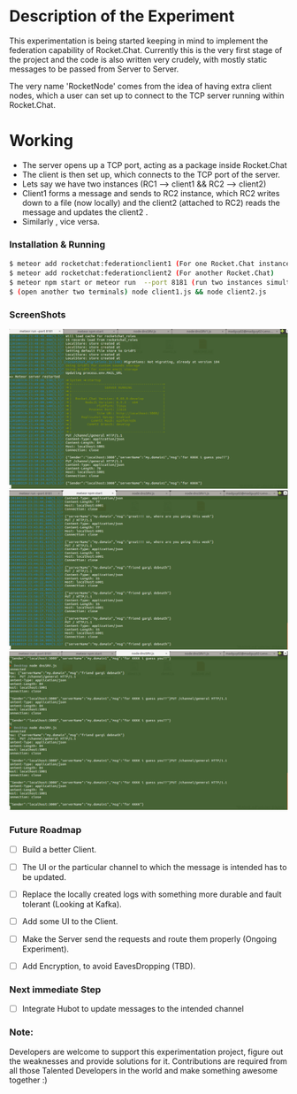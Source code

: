 # Description of the Experiment

This experimentation is being started keeping in mind to implement the federation capability of Rocket.Chat. Currently this is the very first stage of the project and the code is also written very crudely, with mostly static messages to be passed from Server to Server.

The very name 'RocketNode' comes from the idea of having extra client nodes, which a user can set up to connect to the TCP server running within Rocket.Chat.


# Working

  - The server opens up a TCP port, acting as a package inside Rocket.Chat
  - The client is then set up, which connects to the TCP port of the server.
  - Lets say we have two instances (RC1 --> client1 &&  RC2  --> client2)
  - Client1 forms a message and sends to RC2 instance, which RC2 writes down to a file (now locally) and the client2 (attached to RC2) reads the message and updates the client2 .
  - Similarly , vice versa.


### Installation & Running

```sh
$ meteor add rocketchat:federationclient1 (For one Rocket.Chat instance)
$ meteor add rocketchat:federationclient2 (For another Rocket.Chat)
$ meteor npm start or meteor run  --port 8181 (run two instances simultaneously)
$ (open another two terminals) node client1.js && node client2.js
```


### ScreenShots

![ScreenShot-1](https://github.com/madguy02/RocketNode/blob/develop/screenshot-1.png)
![ScreenShot-2](https://github.com/madguy02/RocketNode/blob/develop/screenshot-2.png)
![ScreenShot-3](https://github.com/madguy02/RocketNode/blob/develop/screenshot-3.png)


### Future Roadmap

- [ ] Build a better Client.
- [ ] The UI or the particular channel to which the message is intended has to be updated.
- [ ] Replace the locally created logs with something more durable and fault tolerant (Looking at Kafka).
- [ ] Add some UI to the Client.
- [ ] Make the Server send the requests and route them properly (Ongoing Experiment).
- [ ] Add Encryption, to avoid EavesDropping (TBD).


### Next immediate Step

- [ ] Integrate Hubot to update messages to the intended channel

### Note:

Developers are welcome to support this experimentation project, figure out the weaknesses and provide solutions for it.
Contributions are required from all those Talented Developers in the world and make something awesome together :)

